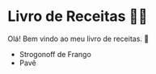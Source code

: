 # Livro de Receitas :man_cook:

Olá! Bem vindo ao meu livro de receitas. :wave:

- Strogonoff de Frango
- Pavê
